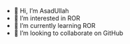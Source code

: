 - 👋 Hi, I’m AsadUllah
- 👀 I’m interested in ROR 
- 🌱 I’m currently learning ROR
- 💞️ I’m looking to collaborate on GitHub

<!---
470936asad/470936asad is a ✨ special ✨ repository because its `README.md` (this file) appears on your GitHub profile.
You can click the Preview link to take a look at your changes.
--->
